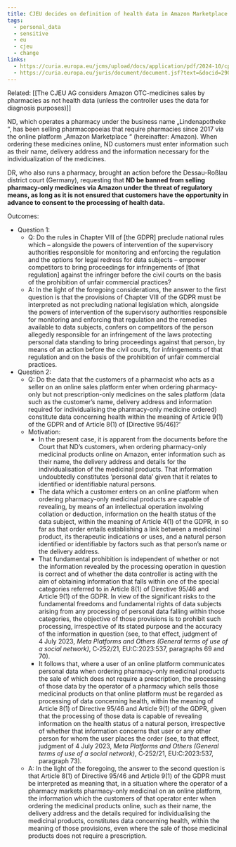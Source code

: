 ```yaml
---
title: CJEU decides on definition of health data in Amazon Marketplace case
tags:
  - personal_data
  - sensitive
  - eu
  - cjeu
  - change
links:
  - https://curia.europa.eu/jcms/upload/docs/application/pdf/2024-10/cp240159en.pdf
  - https://curia.europa.eu/juris/document/document.jsf?text=&docid=290696&pageIndex=0&doclang=EN&mode=req&dir=&occ=first&part=1&cid=4091179
---
```

Related: [[The CJEU AG considers Amazon OTC-medicines sales by pharmacies as not health data (unless the controller uses the data for diagnosis purposes)]]

ND, which operates a pharmacy under the business name „Lindenapotheke “, has been selling pharmacopoeias that require pharmacies since 2017 via the online platform „Amazon Marketplace “ (hereinafter: Amazon). When ordering these medicines online, ND customers must enter information such as their name, delivery address and the information necessary for the individualization of the medicines.

DR, who also runs a pharmacy, brought an action before the Dessau-Roßlau district court (Germany), requesting that **ND be banned from selling pharmacy-only medicines via Amazon under the threat of regulatory means, as long as it is not ensured that customers have the opportunity in advance to consent to the processing of health data.**

Outcomes:
- Question 1:
	- Q: Do the rules in Chapter VIII of [the GDPR] preclude national rules which – alongside the powers of intervention of the supervisory authorities responsible for monitoring and enforcing the regulation and the options for legal redress for data subjects – empower competitors to bring proceedings for infringements of [that regulation] against the infringer before the civil courts on the basis of the prohibition of unfair commercial practices?
	- A: In the light of the foregoing considerations, the answer to the first question is that the provisions of Chapter VIII of the GDPR must be interpreted as not precluding national legislation which, alongside the powers of intervention of the supervisory authorities responsible for monitoring and enforcing that regulation and the remedies available to data subjects, confers on competitors of the person allegedly responsible for an infringement of the laws protecting personal data standing to bring proceedings against that person, by means of an action before the civil courts, for infringements of that regulation and on the basis of the prohibition of unfair commercial practices.
- Question 2:
	- Q: Do the data that the customers of a pharmacist who acts as a seller on an online sales platform enter when ordering pharmacy-only but not prescription-only medicines on the sales platform (data such as the customer’s name, delivery address and information required for individualising the pharmacy-only medicine ordered) constitute data concerning health within the meaning of Article 9(1) of the GDPR and of Article 8(1) of [Directive 95/46]?’
	- Motivation: 
		- In the present case, it is apparent from the documents before the Court that ND’s customers, when ordering pharmacy-only medicinal products online on Amazon, enter information such as their name, the delivery address and details for the individualisation of the medicinal products. That information undoubtedly constitutes ‘personal data’ given that it relates to identified or identifiable natural persons.
		- The data which a customer enters on an online platform when ordering pharmacy-only medicinal products are capable of revealing, by means of an intellectual operation involving collation or deduction, information on the health status of the data subject, within the meaning of Article 4(1) of the GDPR, in so far as that order entails establishing a link between a medicinal product, its therapeutic indications or uses, and a natural person identified or identifiable by factors such as that person’s name or the delivery address.
		- That fundamental prohibition is independent of whether or not the information revealed by the processing operation in question is correct and of whether the data controller is acting with the aim of obtaining information that falls within one of the special categories referred to in Article 8(1) of Directive 95/46 and Article 9(1) of the GDPR. In view of the significant risks to the fundamental freedoms and fundamental rights of data subjects arising from any processing of personal data falling within those categories, the objective of those provisions is to prohibit such processing, irrespective of its stated purpose and the accuracy of the information in question (see, to that effect, judgment of 4 July 2023, _Meta Platforms and Others (General terms of use of a social network)_, C‑252/21, EU:C:2023:537, paragraphs 69 and 70).
		- It follows that, where a user of an online platform communicates personal data when ordering pharmacy-only medicinal products the sale of which does not require a prescription, the processing of those data by the operator of a pharmacy which sells those medicinal products on that online platform must be regarded as processing of data concerning health, within the meaning of Article 8(1) of Directive 95/46 and Article 9(1) of the GDPR, given that the processing of those data is capable of revealing information on the health status of a natural person, irrespective of whether that information concerns that user or any other person for whom the user places the order (see, to that effect, judgment of 4 July 2023, _Meta Platforms and Others (General terms of use of a social network)_, C‑252/21, EU:C:2023:537, paragraph 73).
	- A: In the light of the foregoing, the answer to the second question is that Article 8(1) of Directive 95/46 and Article 9(1) of the GDPR must be interpreted as meaning that, in a situation where the operator of a pharmacy markets pharmacy-only medicinal on an online platform, the information which the customers of that operator enter when ordering the medicinal products online, such as their name, the delivery address and the details required for individualising the medicinal products, constitutes data concerning health, within the meaning of those provisions, even where the sale of those medicinal products does not require a prescription.